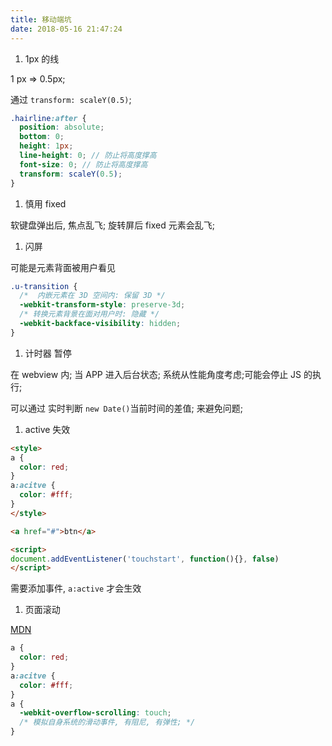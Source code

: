 ```yaml
---
title: 移动端坑
date: 2018-05-16 21:47:24
---
```


1.  1px 的线

1 px => 0.5px;

通过 `transform: scaleY(0.5)`;

```scss
.hairline:after {
  position: absolute;
  bottom: 0;
  height: 1px;
  line-height: 0; // 防止将高度撑高
  font-size: 0; // 防止将高度撑高
  transform: scaleY(0.5);
}
```

1.  慎用 fixed

软键盘弹出后, 焦点乱飞;
旋转屏后 fixed 元素会乱飞;

1.  闪屏

可能是元素背面被用户看见

```css
.u-transition {
  /*  内嵌元素在 3D 空间内: 保留 3D */
  -webkit-transform-style: preserve-3d;
  /* 转换元素背景在面对用户时: 隐藏 */
  -webkit-backface-visibility: hidden;
}
```

1.  计时器 暂停

在 webview 内; 当 APP 进入后台状态;
系统从性能角度考虑;可能会停止 JS 的执行;

可以通过 实时判断 `new Date()`当前时间的差值; 来避免问题;

1.  active 失效

```html
<style>
a {
  color: red;
}
a:acitve {
  color: #fff;
}
</style>

<a href="#">btn</a>

<script>
document.addEventListener('touchstart', function(){}, false)
</script>
```

需要添加事件, `a:active` 才会生效

1.  页面滚动

[MDN](https://developer.mozilla.org/en-US/docs/Web/CSS/-webkit-overflow-scrolling)

```css
a {
  color: red;
}
a:acitve {
  color: #fff;
}
a {
  -webkit-overflow-scrolling: touch;
  /* 模拟自身系统的滑动事件, 有阻尼, 有弹性; */
}
```
